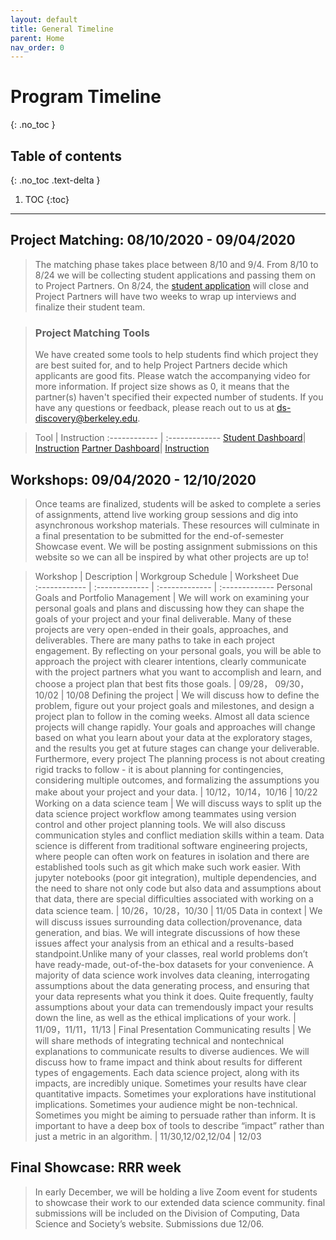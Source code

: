 ```yaml
---
layout: default
title: General Timeline 
parent: Home
nav_order: 0
---
```


# **Program Timeline**
{: .no_toc }

## Table of contents
{: .no_toc .text-delta }

1. TOC
{:toc}

---
## Project Matching: 08/10/2020 - 09/04/2020
   > The matching phase takes place between 8/10 and 9/4. From 8/10 to 8/24 we will be collecting student applications and passing them on to Project Partners. On 8/24, the [student application](https://docs.google.com/forms/d/e/1FAIpQLSdo27PXKHHoTlq6NECz6Tah_JB3UBnPhPgUnLDTb9-zPmhRmQ/viewform) will close and Project Partners will have two weeks to wrap up interviews and finalize their student team.

> ### Project Matching Tools 
   > We have created some tools to help students find which project they are best suited for, and to help Project Partners decide which applicants are good fits. Please watch the accompanying video for more information. If project size shows as 0, it means that the partner(s) haven't specified their expected number of students. If you have any questions or feedback, please reach out to us at ds-discovery@berkeley.edu.

   > Tool | Instruction 
   :------------ | :------------- 
   [Student Dashboard](https://bit.ly/2DzP49O)| [Instruction](https://bit.ly/3iabkG9)
   [Partner Dashboard](https://bit.ly/2Cksi5u)| [Instruction](https://bit.ly/3gMmXD4)


## Workshops: 09/04/2020 - 12/10/2020
   > Once teams are finalized, students will be asked to complete a series of assignments, attend live working group sessions and dig into asynchronous workshop materials. These resources will culminate in a final presentation to be submitted for the end-of-semester Showcase event. We will be posting assignment submissions on this website so we can all be inspired by what other projects are up to!
   
   > Workshop | Description | Workgroup Schedule | Worksheet Due   
   :------------ | :------------- | :------------- | :-------------
   Personal Goals and Portfolio Management | We will work on examining your personal goals and plans and discussing how they can shape the goals of your project and your final deliverable.
Many of these projects are very open-ended in their goals, approaches, and deliverables. There are many paths to take in each project engagement. By reflecting on your personal goals, you will be able to approach the project with clearer intentions, clearly communicate with the project partners what you want to accomplish and learn, and choose a project plan that best fits those goals. | 09/28， 09/30，10/02 | 10/08
   Defining the project  | We will discuss how to define the problem, figure out your project goals and milestones, and design a project plan to follow in the coming weeks. 
Almost all data science projects will change rapidly. Your goals and approaches will change based on what you learn about your data at the exploratory stages, and the results you get at future stages can change your deliverable. Furthermore, every project The planning process is not about creating rigid tracks to follow - it is about planning for contingencies, considering multiple outcomes, and formalizing the assumptions you make about your project and your data. | 10/12，10/14，10/16 | 10/22
   Working on a data science team | We will discuss ways to split up the data science project workflow among teammates using version control and other project planning tools. We will also discuss communication styles and conflict mediation skills within a team. Data science is different from traditional software engineering projects, where people can often work on features in isolation and there are established tools such as git which make such work easier. With jupyter notebooks (poor git integration), multiple dependencies, and the need to share not only code but also data and assumptions about that data, there are special difficulties associated with working on a data science team. | 10/26，10/28，10/30 | 11/05
   Data in context | We will discuss issues surrounding data collection/provenance, data generation, and bias. We will integrate discussions of how these issues affect your analysis from an ethical and a results-based standpoint.Unlike many of your classes, real world problems don’t have ready-made, out-of-the-box datasets for your convenience. A majority of data science work involves data cleaning, interrogating assumptions about the data generating process, and ensuring that your data represents what you think it does. Quite frequently, faulty assumptions about your data can tremendously impact your results down the line, as well as the ethical implications of your work. | 11/09，11/11，11/13 | Final Presentation
   Communicating results | We will share methods of integrating technical and nontechnical explanations to communicate results to diverse audiences. We will discuss how to frame impact and think about results for different types of engagements.
Each data science project, along with its impacts, are incredibly unique. Sometimes your results have clear quantitative impacts. Sometimes your explorations have institutional implications. Sometimes your audience might be non-technical. Sometimes you might be aiming to persuade rather than inform. It is important to have a deep box of tools to describe “impact” rather than just a metric in an algorithm.  | 11/30,12/02,12/04 | 12/03

## Final Showcase: RRR week
   > In early December, we will be holding a live Zoom event for students to showcase their work to our extended data science community. final submissions will be included on the Division of Computing, Data Science and Society’s website. Submissions due 12/06.

 
